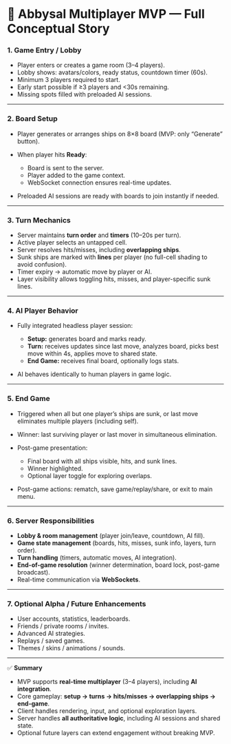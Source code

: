 # 🎯 Abbysal Multiplayer MVP — Full Conceptual Story

### 1. **Game Entry / Lobby**

* Player enters or creates a game room (3–4 players).
* Lobby shows: avatars/colors, ready status, countdown timer (60s).
* Minimum 3 players required to start.
* Early start possible if ≥3 players and <30s remaining.
* Missing spots filled with preloaded AI sessions.

---

### 2. **Board Setup**

* Player generates or arranges ships on 8×8 board (MVP: only “Generate” button).
* When player hits **Ready**:

  * Board is sent to the server.
  * Player added to the game context.
  * WebSocket connection ensures real-time updates.
* Preloaded AI sessions are ready with boards to join instantly if needed.

---

### 3. **Turn Mechanics**

* Server maintains **turn order** and **timers** (10–20s per turn).
* Active player selects an untapped cell.
* Server resolves hits/misses, including **overlapping ships**.
* Sunk ships are marked with **lines** per player (no full-cell shading to avoid confusion).
* Timer expiry → automatic move by player or AI.
* Layer visibility allows toggling hits, misses, and player-specific sunk lines.

---

### 4. **AI Player Behavior**

* Fully integrated headless player session:

  * **Setup:** generates board and marks ready.
  * **Turn:** receives updates since last move, analyzes board, picks best move within 4s, applies move to shared state.
  * **End Game:** receives final board, optionally logs stats.
* AI behaves identically to human players in game logic.

---

### 5. **End Game**

* Triggered when all but one player’s ships are sunk, or last move eliminates multiple players (including self).
* Winner: last surviving player or last mover in simultaneous elimination.
* Post-game presentation:

  * Final board with all ships visible, hits, and sunk lines.
  * Winner highlighted.
  * Optional layer toggle for exploring overlaps.
* Post-game actions: rematch, save game/replay/share, or exit to main menu.

---

### 6. **Server Responsibilities**

* **Lobby & room management** (player join/leave, countdown, AI fill).
* **Game state management** (boards, hits, misses, sunk info, layers, turn order).
* **Turn handling** (timers, automatic moves, AI integration).
* **End-of-game resolution** (winner determination, board lock, post-game broadcast).
* Real-time communication via **WebSockets**.

---

### 7. **Optional Alpha / Future Enhancements**

* User accounts, statistics, leaderboards.
* Friends / private rooms / invites.
* Advanced AI strategies.
* Replays / saved games.
* Themes / skins / animations / sounds.

---

✅ **Summary**

* MVP supports **real-time multiplayer** (3–4 players), including **AI integration**.
* Core gameplay: **setup → turns → hits/misses → overlapping ships → end-game**.
* Client handles rendering, input, and optional exploration layers.
* Server handles **all authoritative logic**, including AI sessions and shared state.
* Optional future layers can extend engagement without breaking MVP.

